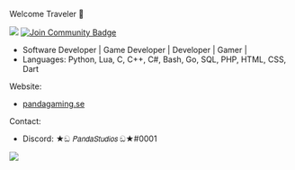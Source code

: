 Welcome Traveler 👋

![](https://komarev.com/ghpvc/?username=pandastudiosswe&color=blueviolet) <a href="https://discord.gg/C238g7NmDz"><img src="https://img.shields.io/discord/922212606943580220.svg?style=flat&label=Join%20Community&color=7289DA" alt="Join Community Badge"/></a>

- Software Developer | Game Developer | Developer | Gamer |
- Languages: Python, Lua, C, C++, C#, Bash, Go, SQL, PHP, HTML, CSS, Dart
 

Website:
  - [pandagaming.se](https://www.pandagaming.se/)

Contact:
  - Discord: ★ඞ 𝘗𝘢𝘯𝘥𝘢𝘚𝘵𝘶𝘥𝘪𝘰𝘴 ඞ★#0001

![](https://github-readme-stats.vercel.app/api/top-langs/?username=pandastudiosswe&layout=compact&hide_border=true&langs_count=10&theme=dark)

